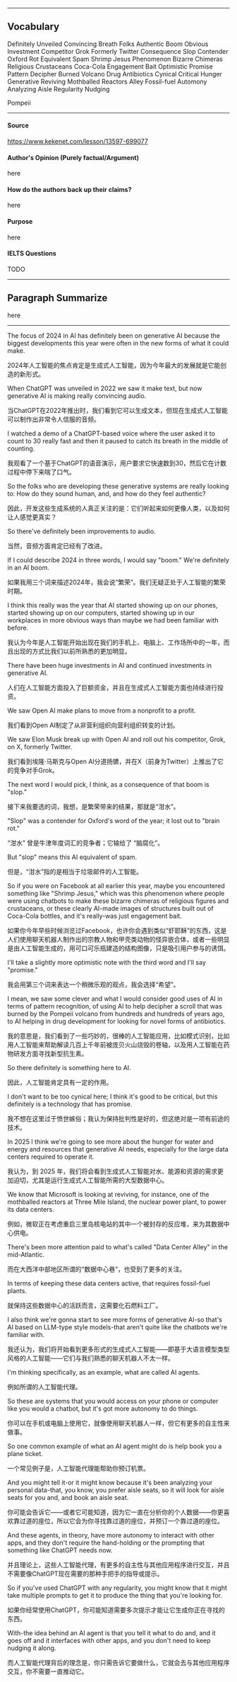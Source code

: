 
---

## Vocabulary

Definitely
Unveiled
Convincing
Breath
Folks
Authentic
Boom
Obvious
Investment
Competitor
Grok
Formerly
Twitter
Consequence
Slop
Contender
Oxford
Rot
Equivalent
Spam
Shrimp
Jesus
Phenomenon
Bizarre
Chimeras
Religious
Crustaceans
Coca-Cola
Engagement
Bait
Optimistic
Promise
Pattern
Decipher
Burned
Volcano
Drug
Antibiotics
Cynical
Critical
Hunger
Generative
Reviving
Mothballed
Reactors
Alley
Fossil-fuel
Automony
Analyzing
Aisle
Regularity
Nudging

Pompeii

---

#### Source

https://www.kekenet.com/lesson/13597-699077
#### Author's Opinion (Purely factual/Argument)

here
#### How do the authors back up their claims?

here
#### Purpose

here
#### IELTS Questions

TODO

---

## Paragraph Summarize

here

---

The focus of 2024 in AI has definitely been on generative AI because the biggest developments this year were often in the new forms of what it could make.

2024年人工智能的焦点肯定是生成式人工智能，因为今年最大的发展就是它能创造的新形式。

When ChatGPT was unveiled in 2022 we saw it make text, but now generative AI is making really convincing audio.

当ChatGPT在2022年推出时，我们看到它可以生成文本，但现在生成式人工智能可以制作出非常令人信服的音频。

I watched a demo of a ChatGPT-based voice where the user asked it to count to 30 really fast and then it paused to catch its breath in the middle of counting.

我观看了一个基于ChatGPT的语音演示，用户要求它快速数到30，然后它在计数过程中停下来喘了口气。

So the folks who are developing these generative systems are really looking to: How do they sound human, and, and how do they feel authentic?

因此，开发这些生成系统的人真正关注的是：它们听起来如何更像人类，以及如何让人感觉更真实？

So there've definitely been improvements to audio.

当然，音频方面肯定已经有了改进。

If I could describe 2024 in three words, I would say "boom." We're definitely in an AI boom.

如果我用三个词来描述2024年，我会说“繁荣”。我们无疑正处于人工智能的繁荣时期。

I think this really was the year that AI started showing up on our phones, started showing up on our computers, started showing up in our workplaces in more obvious ways than maybe we had been familiar with before.

我认为今年是人工智能开始出现在我们的手机上、电脑上、工作场所中的一年，而且出现的方式比我们以前所熟悉的更加明显。

There have been huge investments in AI and continued investments in generative AI.

人们在人工智能方面投入了巨额资金，并且在生成式人工智能方面也持续进行投资。

We saw Open AI make plans to move from a nonprofit to a profit.

我们看到Open AI制定了从非营利组织向营利组织转变的计划。

We saw Elon Musk break up with Open AI and roll out his competitor, Grok, on X, formerly Twitter.

我们看到埃隆·马斯克与Open AI分道扬镳，并在X（前身为Twitter）上推出了它的竞争对手Grok。

The next word I would pick, I think, as a consequence of that boom is "slop."

接下来我要选的词，我想，是繁荣带来的结果，那就是“泔水”。

"Slop" was a contender for Oxford's word of the year; it lost out to "brain rot."

“泔水” 曾是牛津年度词汇的竞争者；它输给了 “脑腐化”。

But "slop" means this AI equivalent of spam.

但是，“泔水”指的是相当于垃圾邮件的人工智能。

So if you were on Facebook at all earlier this year, maybe you encountered something like "Shrimp Jesus," which was this phenomenon where people were using chatbots to make these bizarre chimeras of religious figures and crustaceans, or these clearly AI-made images of structures built out of Coca-Cola bottles, and it's really-was just engagement bait.

如果你今年早些时候浏览过Facebook，也许你会遇到类似“虾耶稣”的东西，这是人们使用聊天机器人制作出的宗教人物和甲壳类动物的怪异嵌合体，或者一些明显是由人工智能生成的，用可口可乐瓶建造的结构图像，只是吸引用户参与的诱饵。

I'll take a slightly more optimistic note with the third word and I'll say "promise."

我会用第三个词来表达一个稍微乐观的观点，我会选择“希望”。

I mean, we saw some clever and what I would consider good uses of AI in terms of pattern recognition, of using AI to help decipher a scroll that was burned by the Pompeii volcano from hundreds and hundreds of years ago, to AI helping in drug development for looking for novel forms of antibiotics.

我的意思是，我们看到了一些巧妙的，很棒的人工智能应用，比如模式识别，比如用人工智能来帮助解读几百上千年前被庞贝火山烧毁的卷轴，以及用人工智能在药物研发方面寻找新型抗生素。

So there definitely is something here to AI.

因此，人工智能肯定具有一定的作用。

I don't want to be too cynical here; I think it's good to be critical, but this definitely is a technology that has promise.

我不想在这里过于愤世嫉俗；我认为保持批判性是好的，但这绝对是一项有前途的技术。

In 2025 I think we're going to see more about the hunger for water and energy and resources that generative AI needs, especially for the large data centers required to operate it.

我认为，到 2025 年，我们将会看到生成式人工智能对水、能源和资源的需求更加迫切，尤其是运行生成式人工智能所需的大型数据中心。

We know that Microsoft is looking at reviving, for instance, one of the mothballed reactors at Three Mile Island, the nuclear power plant, to power its data centers.

例如，微软正在考虑重启三里岛核电站的其中一个被封存的反应堆，来为其数据中心供电。

There's been more attention paid to what's called "Data Center Alley" in the mid-Atlantic.

而在大西洋中部地区所谓的“数据中心巷”，也受到了更多的关注。

In terms of keeping these data centers active, that requires fossil-fuel plants.

就保持这些数据中心的活跃而言，这需要化石燃料工厂。

I also think we're gonna start to see more forms of generative AI-so that's AI based on LLM-type style models-that aren't quite like the chatbots we're familiar with.

我还认为，我们将开始看到更多形式的生成式人工智能——即基于大语言模型类型风格的人工智能——它们与我们熟悉的聊天机器人不太一样。

I'm thinking specifically, as an example, what are called AI agents.

例如所谓的人工智能代理。

So these are systems that you would access on your phone or computer like you would a chatbot, but it's got more autonomy to do things.

你可以在手机或电脑上使用它，就像使用聊天机器人一样，但它有更多的自主性来做事。

So one common example of what an AI agent might do is help book you a plane ticket.

一个常见例子是，人工智能代理能帮助你预订机票。

And you might tell it-or it might know because it's been analyzing your personal data-that, you know, you prefer aisle seats, so it will look for aisle seats for you and, and book an aisle seat.

你可能会告诉它——或者它可能知道，因为它一直在分析你的个人数据——你更喜欢靠过道的座位，所以它会为你寻找靠过道的座位，并预订一个靠过道的座位。

And these agents, in theory, have more autonomy to interact with other apps, and they don't require the hand-holding or the prompting that something like ChatGPT needs now.

并且理论上，这些人工智能代理，有更多的自主性与其他应用程序进行交互，并且不需要像ChatGPT现在需要的那种手把手的指导或提示。

So if you've used ChatGPT with any regularity, you might know that it might take multiple prompts to get it to produce the thing that you're looking for.

如果你经常使用ChatGPT，你可能知道需要多次提示才能让它生成你正在寻找的东西。

With-the idea behind an AI agent is that you tell it what to do and, and it goes off and it interfaces with other apps, and you don't need to keep nudging it along.

而人工智能代理背后的理念是，你只需告诉它要做什么，它就会去与其他应用程序交互，你不需要一直推动它。




